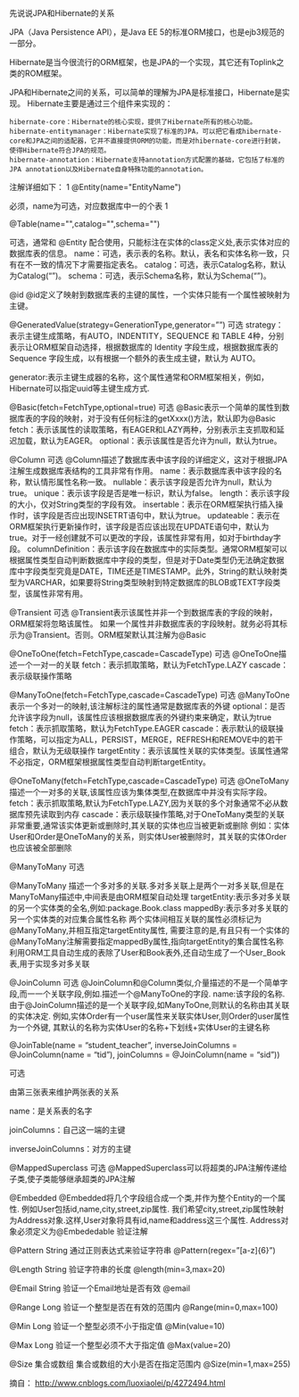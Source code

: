 

先说说JPA和Hibernate的关系

JPA（Java Persistence API），是Java EE 5的标准ORM接口，也是ejb3规范的一部分。

Hibernate是当今很流行的ORM框架，也是JPA的一个实现，其它还有Toplink之类的ROM框架。

JPA和Hibernate之间的关系，可以简单的理解为JPA是标准接口，Hibernate是实现。
Hibernate主要是通过三个组件来实现的：

    hibernate-core：Hibernate的核心实现，提供了Hibernate所有的核心功能。
    hibernate-entitymanager：Hibernate实现了标准的JPA，可以把它看成hibernate-core和JPA之间的适配器，它并不直接提供ORM的功能，而是对hibernate-core进行封装，使得Hibernate符合JPA的规范。
    hibernate-annotation：Hibernate支持annotation方式配置的基础，它包括了标准的JPA annotation以及Hibernate自身特殊功能的annotation。

注解详细如下：
1
@Entity(name="EntityName")

必须，name为可选，对应数据库中一的个表
1
	
@Table(name="",catalog="",schema="")

可选，通常和 @Entity 配合使用，只能标注在实体的class定义处,表示实体对应的数据库表的信息。
name：可选，表示表的名称。默认，表名和实体名称一致，只有在不一致的情况下才需要指定表名。
catalog：可选，表示Catalog名称，默认为Catalog(“”)。
schema：可选，表示Schema名称，默认为Schema(“”)。

 

@id
@id定义了映射到数据库表的主键的属性，一个实体只能有一个属性被映射为主键。

@GeneratedValue(strategy=GenerationType,generator=””)
可选
strategy：表示主键生成策略，有AUTO，INDENTITY，SEQUENCE 和 TABLE 4种，分别表示让ORM框架自动选择，根据数据库的 Identity 字段生成，根据数据库表的 Sequence 字段生成，以有根据一个额外的表生成主键，默认为 AUTO。

generator:表示主键生成器的名称，这个属性通常和ORM框架相关，例如，Hibernate可以指定uuid等主键生成方式.

@Basic(fetch=FetchType,optional=true)
可选
@Basic表示一个简单的属性到数据库表的字段的映射，对于没有任何标注的getXxxx()方法，默认即为@Basic
fetch：表示该属性的读取策略，有EAGER和LAZY两种，分别表示主支抓取和延迟加载，默认为EAGER。
optional：表示该属性是否允许为null，默认为true。

@Column
可选
@Column描述了数据库表中该字段的详细定义，这对于根据JPA注解生成数据库表结构的工具非常有作用。
name：表示数据库表中该字段的名称，默认情形属性名称一致。
nullable：表示该字段是否允许为null，默认为true。
unique：表示该字段是否是唯一标识，默认为false。
length：表示该字段的大小，仅对String类型的字段有效。
insertable：表示在ORM框架执行插入操作时，该字段是否应出现INSETRT语句中，默认为true。
updateable：表示在ORM框架执行更新操作时，该字段是否应该出现在UPDATE语句中，默认为true。对于一经创建就不可以更改的字段，该属性非常有用，如对于birthday字段。
columnDefinition：表示该字段在数据库中的实际类型。通常ORM框架可以根据属性类型自动判断数据库中字段的类型，但是对于Date类型仍无法确定数据库中字段类型究竟是DATE，TIME还是TIMESTAMP。此外，String的默认映射类型为VARCHAR，如果要将String类型映射到特定数据库的BLOB或TEXT字段类型，该属性非常有用。

@Transient
可选
@Transient表示该属性并非一个到数据库表的字段的映射，ORM框架将忽略该属性。
如果一个属性并非数据库表的字段映射。就务必将其标示为@Transient。否则。ORM框架默认其注解为@Basic

 @OneToOne(fetch=FetchType,cascade=CascadeType)
可选
@OneToOne描述一个一对一的关联
fetch：表示抓取策略，默认为FetchType.LAZY
cascade：表示级联操作策略

@ManyToOne(fetch=FetchType,cascade=CascadeType)
可选
@ManyToOne表示一个多对一的映射,该注解标注的属性通常是数据库表的外键
optional：是否允许该字段为null，该属性应该根据数据库表的外键约束来确定，默认为true
fetch：表示抓取策略，默认为FetchType.EAGER
cascade：表示默认的级联操作策略，可以指定为ALL，PERSIST，MERGE，REFRESH和REMOVE中的若干组合，默认为无级联操作
targetEntity：表示该属性关联的实体类型。该属性通常不必指定，ORM框架根据属性类型自动判断targetEntity。

 

@OneToMany(fetch=FetchType,cascade=CascadeType)
可选
@OneToMany描述一个一对多的关联,该属性应该为集体类型,在数据库中并没有实际字段。
fetch：表示抓取策略,默认为FetchType.LAZY,因为关联的多个对象通常不必从数据库预先读取到内存
cascade：表示级联操作策略,对于OneToMany类型的关联非常重要,通常该实体更新或删除时,其关联的实体也应当被更新或删除
例如：实体User和Order是OneToMany的关系，则实体User被删除时，其关联的实体Order也应该被全部删除

@ManyToMany
可选

@ManyToMany 描述一个多对多的关联.多对多关联上是两个一对多关联,但是在ManyToMany描述中,中间表是由ORM框架自动处理
targetEntity:表示多对多关联的另一个实体类的全名,例如:package.Book.class
mappedBy:表示多对多关联的另一个实体类的对应集合属性名称
两个实体间相互关联的属性必须标记为@ManyToMany,并相互指定targetEntity属性,
需要注意的是,有且只有一个实体的@ManyToMany注解需要指定mappedBy属性,指向targetEntity的集合属性名称
利用ORM工具自动生成的表除了User和Book表外,还自动生成了一个User_Book表,用于实现多对多关联

@JoinColumn
可选
@JoinColumn和@Column类似,介量描述的不是一个简单字段,而一一个关联字段,例如.描述一个@ManyToOne的字段.
name:该字段的名称.由于@JoinColumn描述的是一个关联字段,如ManyToOne,则默认的名称由其关联的实体决定.
例如,实体Order有一个user属性来关联实体User,则Order的user属性为一个外键,
其默认的名称为实体User的名称+下划线+实体User的主键名称

@JoinTable(name = “student_teacher”, inverseJoinColumns = @JoinColumn(name = “tid”), joinColumns = @JoinColumn(name = “sid”))

可选

由第三张表来维护两张表的关系

name：是关系表的名字

joinColumns：自己这一端的主键

inverseJoinColumns：对方的主键

 

@MappedSuperclass
可选
@MappedSuperclass可以将超类的JPA注解传递给子类,使子类能够继承超类的JPA注解

@Embedded
@Embedded将几个字段组合成一个类,并作为整个Entity的一个属性.
例如User包括id,name,city,street,zip属性.
我们希望city,street,zip属性映射为Address对象.这样,User对象将具有id,name和address这三个属性.
Address对象必须定义为@Embededable
验证注解

@Pattern
String
通过正则表达式来验证字符串
@Pattern(regex=”[a-z]{6}”)

@Length
String
验证字符串的长度
@length(min=3,max=20)

@Email
String
验证一个Email地址是否有效
@email

@Range
Long
验证一个整型是否在有效的范围内
@Range(min=0,max=100)

@Min
Long
验证一个整型必须不小于指定值
@Min(value=10)

@Max
Long
验证一个整型必须不大于指定值
@Max(value=20)

@Size
集合或数组
集合或数组的大小是否在指定范围内
@Size(min=1,max=255)
 
 
摘自：
http://www.cnblogs.com/luoxiaolei/p/4272494.html
